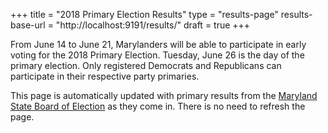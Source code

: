+++
title = "2018 Primary Election Results"
type = "results-page"
results-base-url = "http://localhost:9191/results/"
draft = true
+++

From June 14 to June 21, Marylanders will be able to participate in early voting for the 2018 Primary Election. Tuesday, June 26 is the day of the primary election. Only registered Democrats and Republicans can participate in their respective party primaries.

This page is automatically updated with primary results from the [Maryland State Board of Election][boe] as they come in. There is no need to refresh the page.

[boe]: https://elections.maryland.gov/elections/results_data/
